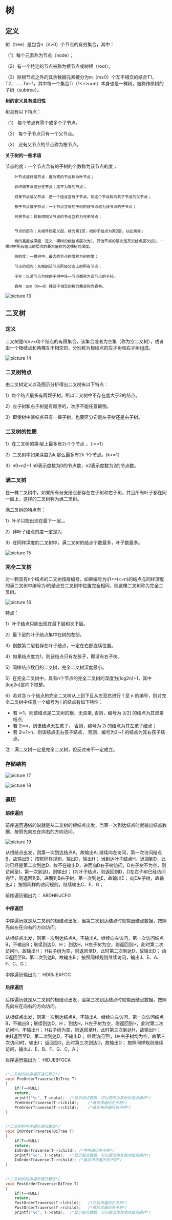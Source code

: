 # 树

## 定义

树（tree）是包含n（n>0）个节点的有穷集合，其中：

（1）每个元素称为节点（node）；

（2）有一个特定的节点被称为根节点或树根（root）。

（3）除根节点之外的其余数据元素被分为m（m≥0）个互不相交的结合T1，T2，……Tm-1，其中每一个集合Ti（1<=i<=m）本身也是一棵树，被称作原树的子树（subtree）。

**树的定义具有递归性**

树具有以下特点：

（1）    每个节点有零个或多个子节点。

（2）    每个子节点只有一个父节点。

（3）    没有父节点的节点称为根节点。

**关于树的一些术语**

 节点的度：一个节点含有的子树的个数称为该节点的度；

        叶节点或终端节点：度为零的节点称为叶节点；

        非终端节点或分支节点：度不为零的节点；

        双亲节点或父节点：若一个结点含有子节点，则这个节点称为其子节点的父节点；

        孩子节点或子节点：一个节点含有的子树的根节点称为该节点的子节点；

        兄弟节点：具有相同父节点的节点互称为兄弟节点；

        
        节点的层次：从根开始定义起，根为第1层，根的子结点为第2层，以此类推；

        树的高度或深度：定义一棵树的根结点层次为1，其他节点的层次是其父结点层次加1。一棵树中所有结点的层次的最大值称为这棵树的深度。
        
        树的度：一棵树中，最大的节点的度称为树的度；

        节点的祖先：从根到该节点所经分支上的所有节点；

        子孙：以某节点为根的子树中任一节点都称为该节点的子孙。

        森林：由m（m>=0）棵互不相交的树的集合称为森林。

![picture 13](images/8459217a8f54a0e7db781215e8f3faa2384f644e6508bd0dfb613f0e616bb8ae.png)  

## 二叉树

### 定义

二叉树是n(n>=0)个结点的有限集合，该集合或者为空集（称为空二叉树），或者由一个根结点和两棵互不相交的、分别称为根结点的左子树和右子树组成。

![picture 14](images/20c91aa03411aad3ba8f4ca6aa2ca504c04e1eaae7b485599b55096f78775677.png)  

### 二叉树特点
由二叉树定义以及图示分析得出二叉树有以下特点：

1）每个结点最多有两颗子树，所以二叉树中不存在度大于2的结点。

2）左子树和右子树是有顺序的，次序不能任意颠倒。

3）即使树中某结点只有一棵子树，也要区分它是左子树还是右子树。


### 二叉树的性质

1）在二叉树的第i层上最多有2i-1 个节点 。（i>=1）

2）二叉树中如果深度为k,那么最多有2k-1个节点。(k>=1）

3）n0=n2+1 n0表示度数为0的节点数，n2表示度数为2的节点数。



### 满二叉树

在一棵二叉树中。如果所有分支结点都存在左子树和右子树，并且所有叶子都在同一层上，这样的二叉树称为满二叉树。

满二叉树的特点有：

1）叶子只能出现在最下一层。。

2）非叶子结点的度一定是2。

3）在同样深度的二叉树中，满二叉树的结点个数最多，叶子数最多。


![picture 15](images/1fa516345f1def10b446d505560859cb09254ddd74ce061e3a98611fc6f53703.png)  



### 完全二叉树
对一颗具有n个结点的二叉树按层编号，如果编号为i(1<=i<=n)的结点与同样深度的满二叉树中编号为i的结点在二叉树中位置完全相同，则这棵二叉树称为完全二叉树。

![picture 16](images/5e7a7ef09117a65317cf4e412250fdb0aa7a51b0018d91be528d3fdc8eefdf51.png)  


特点：

1）叶子结点只能出现在最下层和次下层。

2）最下层的叶子结点集中在树的左部。

3）倒数第二层若存在叶子结点，一定在右部连续位置。

4）如果结点度为1，则该结点只有左孩子，即没有右子树。

5）同样结点数目的二叉树，完全二叉树深度最小。

5）在完全二叉树中，具有n个节点的完全二叉树的深度为[log2n]+1，其中[log2n]是向下取整。

6）若对含 n 个结点的完全二叉树从上到下且从左至右进行 1 至 n 的编号，则对完全二叉树中任意一个编号为 i 的结点有如下特性：

* 若 i=1，则该结点是二叉树的根，无双亲, 否则，编号为 [i/2] 的结点为其双亲结点;
* 若 2i>n，则该结点无左孩子， 否则，编号为 2i 的结点为其左孩子结点；
* 若 2i+1>n，则该结点无右孩子结点， 否则，编号为2i+1 的结点为其右孩子结点。

注：满二叉树一定是完全二叉树，但反过来不一定成立。

### 存储结构


![picture 17](images/e6fb921137e40abacfd47ac3236dd636325d2367e7631931c25bc19e3445c8e6.png)  


![picture 18](images/ecd5e4512175363dd2e725a7449340059bf2c5b93302fd0b01aa8033281c639a.png)  


### 遍历

#### 前序遍历

前序遍历通俗的说就是从二叉树的根结点出发，当第一次到达结点时就输出结点数据，按照先向左在向右的方向访问。

![picture 19](images/54640e991dc7f740322eba6c0a8fdca9ade4c753030691851c5545fb39001004.png)  


从根结点出发，则第一次到达结点A，故输出A;
继续向左访问，第一次访问结点B，故输出B；
按照同样规则，输出D，输出H；
当到达叶子结点H，返回到D，此时已经是第二次到达D，故不在输出D，进而向D右子树访问，D右子树不为空，则访问至I，第一次到达I，则输出I；
I为叶子结点，则返回到D，D左右子树已经访问完毕，则返回到B，进而到B右子树，第一次到达E，故输出E；
向E左子树，故输出J；
按照同样的访问规则，继续输出C、F、G；

前序遍历输出为：
ABDHIEJCFG

#### 中序遍历

中序遍历就是从二叉树的根结点出发，当第二次到达结点时就输出结点数据，按照先向左在向右的方向访问。

从根结点出发，则第一次到达结点A，不输出A，继续向左访问，第一次访问结点B，不输出B；继续到达D，H；
到达H，H左子树为空，则返回到H，此时第二次访问H，故输出H；
H右子树为空，则返回至D，此时第二次到达D，故输出D；
由D返回至B，第二次到达B，故输出B；
按照同样规则继续访问，输出J、E、A、F、C、G；

中序遍历输出为：
HDIBJEAFCG

#### 后序遍历

后序遍历就是从二叉树的根结点出发，当第三次到达结点时就输出结点数据，按照先向左在向右的方向访问。

从根结点出发，则第一次到达结点A，不输出A，继续向左访问，第一次访问结点B，不输出B；继续到达D，H；
到达H，H左子树为空，则返回到H，此时第二次访问H，不输出H；
H右子树为空，则返回至H，此时第三次到达H，故输出H；
由H返回至D，第二次到达D，不输出D；
继续访问至I，I左右子树均为空，故第三次访问I时，输出I；
返回至D，此时第三次到达D，故输出D；
按照同样规则继续访问，输出J、E、B、F、G、C，A；

后序遍历输出为：
HIDJEBFGCA

```cpp

/*二叉树的前序遍历递归算法*/
void PreOrderTraverse(BiTree T)
{
    if(T==NULL)
    return;
    printf("%c", T->data);  /*显示结点数据，可以更改为其他对结点操作*/
    PreOrderTraverse(T->lchild);    /*再先序遍历左子树*/
    PreOrderTraverse(T->rchild);    /*最后先序遍历右子树*/
}
 
 
/*二叉树的中序遍历递归算法*/
void InOrderTraverse(BiTree T)
{
    if(T==NULL)
    return;
    InOrderTraverse(T->lchild); /*中序遍历左子树*/
    printf("%c", T->data);  /*显示结点数据，可以更改为其他对结点操作*/
    InOrderTraverse(T->rchild); /*最后中序遍历右子树*/
}
 
 
/*二叉树的后序遍历递归算法*/
void PostOrderTraverse(BiTree T)
{
    if(T==NULL)
    return;
    PostOrderTraverse(T->lchild);   /*先后序遍历左子树*/
    PostOrderTraverse(T->rchild);   /*再后续遍历右子树*/
    printf("%c", T->data);  /*显示结点数据，可以更改为其他对结点操作*/

```

